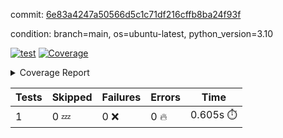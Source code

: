 commit: [6e83a4247a50566d5c1c71df216cffb8ba24f93f](https://github.com/rcmdnk/python-template/tree/6e83a4247a50566d5c1c71df216cffb8ba24f93f)

condition: branch=main, os=ubuntu-latest, python_version=3.10

[![test](https://github.com/rcmdnk/python-template/actions/workflows/test.yml/badge.svg)](https://github.com/rcmdnk/python-template/actions/runs/6065979680)
<a href="https://github.com/rcmdnk/python-template/blob/6e83a4247a50566d5c1c71df216cffb8ba24f93f/README.md"><img alt="Coverage" src="https://img.shields.io/badge/Coverage-100%25-brightgreen.svg" /></a><details><summary>Coverage Report </summary><table><tr><th>File</th><th>Stmts</th><th>Miss</th><th>Cover</th></tr><tbody><tr><td><b>TOTAL</b></td><td><b>1</b></td><td><b>0</b></td><td><b>100%</b></td></tr></tbody></table></details>

| Tests | Skipped | Failures | Errors | Time |
| ----- | ------- | -------- | -------- | ------------------ |
| 1 | 0 :zzz: | 0 :x: | 0 :fire: | 0.605s :stopwatch: |

